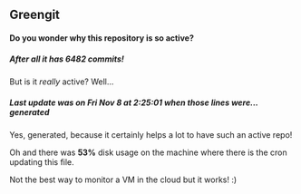 ## Greengit

#### Do you wonder why this repository is so active?

##### After all it has 6482 commits!

But is it *really* active? Well...

##### Last update was on Fri Nov 8 at 2:25:01 when those lines were... generated

Yes, generated, because it certainly helps a lot to have such an active repo!

Oh and there was **53%** disk usage on the machine
where there is the cron updating this file.

Not the best way to monitor a VM in the cloud but it works! :)
